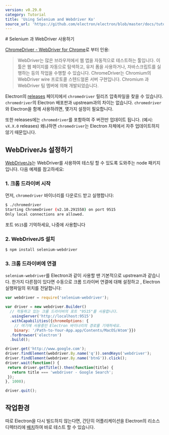```yaml
---
version: v0.29.0
category: Tutorial
title: 'Using Selenium and Webdriver Ko'
source_url: 'https://github.com/electron/electron/blob/master/docs/tutorial/using-selenium-and-webdriver-ko.md'
---
```


﻿# Selenium 과 WebDriver 사용하기

[ChromeDriver - WebDriver for Chrome][chrome-driver]로 부터 인용:

> WebDriver는 많은 브라우저에서 웹 앱을 자동적으로 테스트하는 툴입니다.
> 이 툴은 웹 페이지를 자동으로 탐색하고, 유저 폼을 사용하거나, 자바스크립트를 실행하는 등의 작업을 수행할 수 있습니다.
> ChromeDriver는 Chromium의 WebDriver wire 프로토콜 스텐드얼론 서버 구현입니다.
> Chromium 과 WebDriver 팀 멤버에 의해 개발되었습니다.

Electron의 [releases](https://github.com/electron/electron/releases) 페이지에서 `chromedriver` 릴리즈 압축파일을 찾을 수 있습니다.
`chromedriver`의 Electron 배포판과 upstream과의 차이는 없습니다.
`chromedriver`와 Electron을 함께 사용하려면, 몇가지 설정이 필요합니다.

또한 releases에는 `chromedriver`를 포함하여 주 버전만 업데이트 됩니다. (예시: `vX.X.0` releases)
왜냐하면 `chromedriver`는 Electron 자체에서 자주 업데이트하지 않기 때문입니다.

## WebDriverJs 설정하기

[WebDriverJs](https://code.google.com/p/selenium/wiki/WebDriverJs)는 WebDriver를 사용하여 테스팅 할 수 있도록 도와주는 node 패키지입니다.
다음 예제를 참고하세요:

### 1. 크롬 드라이버 시작

먼저, `chromedriver` 바이너리를 다운로드 받고 실행합니다:

```bash
$ ./chromedriver
Starting ChromeDriver (v2.10.291558) on port 9515
Only local connections are allowed.
```

포트 `9515`를 기억하세요, 나중에 사용합니다

### 2. WebDriverJS 설치

```bash
$ npm install selenium-webdriver
```

### 3. 크롬 드라이버에 연결

`selenium-webdriver`를 Electron과 같이 사용할 땐 기본적으로 upstream과 같습니다.
한가지 다른점이 있다면 수동으로 크롬 드라이버 연결에 대해 설정하고 , Electron 실행파일의 위치를 전달합니다:

```javascript
var webdriver = require('selenium-webdriver');

var driver = new webdriver.Builder()
  // 작동하고 있는 크롬 드라이버의 포트 "9515"를 사용합니다.
  .usingServer('http://localhost:9515')
  .withCapabilities({chromeOptions: {
    // 여기에 사용중인 Electron 바이너리의 경로를 기재하세요.
    binary: '/Path-to-Your-App.app/Contents/MacOS/Atom'}})
  .forBrowser('electron')
  .build();

driver.get('http://www.google.com');
driver.findElement(webdriver.By.name('q')).sendKeys('webdriver');
driver.findElement(webdriver.By.name('btnG')).click();
driver.wait(function() {
 return driver.getTitle().then(function(title) {
   return title === 'webdriver - Google Search';
 });
}, 1000);

driver.quit();
```

## 작업환경

따로 Electron을 다시 빌드하지 않는다면, 간단히 어플리케이션을 Electron의 리소스 디렉터리에
[배치](https://github.com/electron/electron/blob/master/docs/tutorial/application-distribution-ko.md)하여 바로 테스트 할 수 있습니다.

[chrome-driver]: https://sites.google.com/a/chromium.org/chromedriver/
